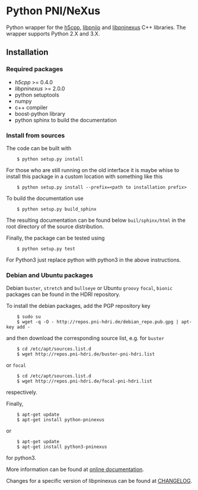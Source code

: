 # Python PNI/NeXus

Python wrapper for the [h5cpp](https://github.com/ess-dmsc/h5cpp), [libpniio](https://github.com/pni-libraries/libpniio) and [libpninexus](https://github.com/pni-libraries/libpniio) C++ libraries.
The wrapper supports Python 2.X and 3.X.

## Installation

### Required packages

* *h5cpp*  >= 0.4.0
* *libpninexus* >= 2.0.0
* python setuptools
* numpy
* c++ compiler
* boost-python library
* python sphinx to build the documentation


### Install from sources

The code can be built with

```
    $ python setup.py install
```

For those who are still running on the old interface it is maybe whise to
install this package in a custom location with something like this

```
    $ python setup.py install --prefix=<path to installation prefix>
```

To build the documentation use

```
    $ python setup.py build_sphinx
```

The resulting documentation can be found below `buil/sphinx/html` in the root
directory of the source distribution.

Finally, the package can be tested using

```
    $ python setup.py test
```

For Python3 just replace python with python3 in the above instructions.


### Debian and Ubuntu packages

Debian `buster`, `stretch` and `bullseye` or Ubuntu  `groovy` `focal`, `bionic` packages can be found in the HDRI repository.

To install the debian packages, add the PGP repository key

```
    $ sudo su
    $ wget -q -O - http://repos.pni-hdri.de/debian_repo.pub.gpg | apt-key add -
```

and then download the corresponding source list, e.g.
for `buster`

```
    $ cd /etc/apt/sources.list.d
    $ wget http://repos.pni-hdri.de/buster-pni-hdri.list
```

or `focal`

```
    $ cd /etc/apt/sources.list.d
    $ wget http://repos.pni-hdri.de/focal-pni-hdri.list
```
respectively.

Finally,

```
    $ apt-get update
    $ apt-get install python-pninexus
```

or

```
    $ apt-get update
    $ apt-get install python3-pninexus
```

for python3.

More information can be found at [online documentation](https://pni-libraries.github.io/python-pninexus/index.html).

Changes for a specific version of libpninexus can be found
at [CHANGELOG](https://github.com/pni-libraries/python-pninexus/blob/develop/CHANGELOG.md).
